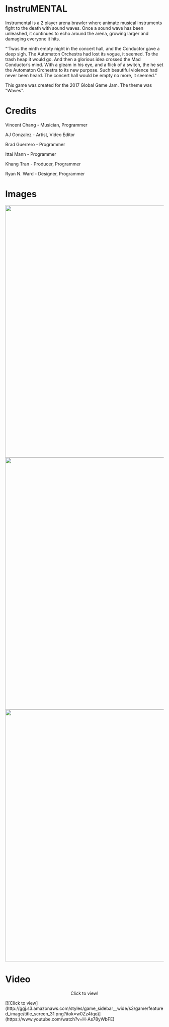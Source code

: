 # InstruMENTAL

Instrumental is a 2 player arena brawler where animate musical instruments fight to the death with sound waves. Once a sound wave has been unleashed, it continues to echo around the arena, growing larger and damaging everyone it hits.

"‘Twas the ninth empty night in the concert hall, and the Conductor gave a deep sigh.
The Automaton Orchestra had lost its vogue, it seemed. To the trash heap it would go. And then a glorious idea crossed the Mad Conductor’s mind. With a gleam in his eye, and a flick of a switch, the he set the Automaton Orchestra to its new purpose. Such beautiful violence had never been heard. The concert hall would be empty no more, it seemed."

This game was created for the 2017 Global Game Jam. The theme was "Waves".

# Credits
Vincent Chang - Musician, Programmer

AJ Gonzalez - Artist, Video Editor

Brad Guerrero - Programmer

Ittai Mann - Programmer

Khang Tran - Producer, Programmer

Ryan N. Ward - Designer, Programmer

# Images
<p align="center">
  <img src="http://ggj.s3.amazonaws.com/styles/game_content__wide/s3/games/screenshots/character_select.png?itok=_-0-Ndi9" width="800"/>
  <img src="http://ggj.s3.amazonaws.com/styles/game_content__wide/s3/games/screenshots/in-game_4.png?itok=X1diLxBa" width="800"/>
  <img src="http://ggj.s3.amazonaws.com/styles/game_content__wide/s3/games/screenshots/victory_3.png?itok=yFbUvtws" width="800"/>
</p>

# Video
<p align="center">
  Click to view!

</p>
[![Click to view](http://ggj.s3.amazonaws.com/styles/game_sidebar__wide/s3/game/featured_image/title_screen_31.png?itok=w0Zz4tqo)](https://www.youtube.com/watch?v=H-As78yWbFE)

